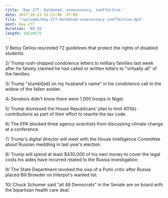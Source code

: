 ```yaml
---
title: 'Day 277: Outdated, unnecessary, ineffective.'
date: 2017-10-23 15:23:00 -07:00
file: "/uploads/Day-277-Outdated-unnecessary-ineffective.mp3"
post: Day 277
duration: '05:55'
length: 10520575
---
```


1/ Betsy DeVos rescinded 72 guidelines that protect the rights of disabled students.

2/ Trump rush-shipped condolence letters to military families last week after he falsely claimed he had called or written letters to "virtually all" of the families.

3/ Trump "stumbl\[ed\] on my husband's name" in his condolence call to the widow of the fallen soldier.

4/ Senators didn't know there were 1,000 troops in Niger.

5/ Trump dismissed the House Republicans' plan to limit 401(k) contributions as part of their effort to rewrite the tax code.

6/ The EPA blocked three agency scientists from discussing climate change at a conference.

7/ Trump's digital director will meet with the House Intelligence Committee about Russian meddling in last year’s election.

8/ Trump will spend at least $430,000 of his own money to cover the legal costs his aides have incurred related to the Russia investigation.

9/ The State Department revoked the visa of a Putin critic after Russia placed Bill Browder on Interpol's wanted list.

10/ Chuck Schumer said "all 48 Democrats" in the Senate are on board with the bipartisan health care deal.